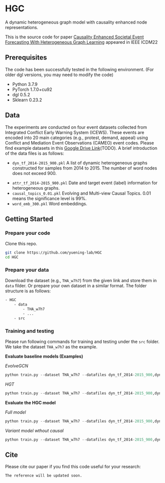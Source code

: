 # HGC 

A dynamic heterogeneous graph model with causality enhanced node representations.

This is the source code for paper [Causality Enhanced Societal Event Forecasting
With Heterogeneous Graph Learning](https://icdm22.cse.usf.edu/) appeared in IEEE ICDM22

## Prerequisites
The code has been successfully tested in the following environment. (For older dgl versions, you may need to modify the code)
- Python 3.7.9
- PyTorch 1.7.0+cu92
- dgl 0.5.2
- Sklearn 0.23.2 

## Data
The experiments are conducted on four event datasets collected from Integrated Conflict Early Warning System (ICEWS). These events are encoded into 20 main categories (e.g., protest, demand, appeal) using Conflict and Mediation Event Observations (CAMEO) event codes.
Please find example datasets in this [Google Drive Link](https://drive.google.com/drive/folders/xxxxx?usp=sharing)(TODO). A brief introduction of the data files is as follows:
- `dyn_tf_2014-2015_900.pkl` A list of dynamic heterogeneous graphs constructed for samples from 2014 to 2015. The number of word nodes does not exceed 900.
<!-- - `sta_tf_2014-2015_900.pkl` A list of static heterogeneous graphs constructed for samples from 2014 to 2015. The number of word nodes does not exceed 900. -->
- `attr_tf_2014-2015_900.pkl` Date and target event (label) information for heterogeneous graphs.
- `causal_topics_0.01.pkl`  Evolving and Multi-view Causal Topics. 0.01 means the significance level is  99%.
- `word_emb_300.pkl` Word embeddings.



## Getting Started
### Prepare your code
Clone this repo.
```bash
git clone https://github.com/yuening-lab/HGC
cd HGC
```
### Prepare your data
Download the dataset (e.g., `THA_w7h7`) from the given link and store them in `data` filder. Or prepare your own dataset in a similar format. The folder structure is as follows:
```sh
- HGC
	- data
		- THA_w7h7
		- ...
	- src
```

### Training and testing
Please run following commands for training and testing under the `src` folder. We take the dataset `THA_w7h7` as the example.

**Evaluate baseline models (Examples)**
<!-- *GAT*
```python
python train.py --dataset THA_w7h7 --datafiles sta_tf_2014-2015_900,sta_tf_2015-2016_900,sta_tf_2016-2017_900 --horizon 5 --gpu 0 -m gat --n-hidden 64 --n-layers 2 --note "" --train 0.4 --patience 15
``` -->
*EvolveGCN*
```python
python train.py --dataset THA_w7h7 --datafiles dyn_tf_2014-2015_900,dyn_tf_2015-2016_900,dyn_tf_2016-2017_900 --horizon 5 --gpu 1 -m evolvegcn --n-hidden 64 --n-layers 1 --note "" --train 0.4 --patience 15
```
*HGT*
```python
python train.py --dataset THA_w7h7 --datafiles dyn_tf_2014-2015_900,dyn_tf_2015-2016_900,dyn_tf_2016-2017_900 --horizon 5 --gpu 1 -m temphgt --n-hidden 64 --n-layers 1 --note "" --train 0.4 --patience 15
```

**Evaluate the HGC model**

*Full model*
```python
python train.py --dataset THA_w7h7 --datafiles dyn_tf_2014-2015_900,dyn_tf_2015-2016_900,dyn_tf_2016-2017_900 --horizon 5 --gpu 5 -m hgc --n-hidden 64 --n-layers 1 --note "cau0.05" --train 0.4 --n-topics 50 --causalfiles causal_topics_0.05 --patience 15
```

*Variant model wthout causal*
```python
python train.py --dataset THA_w7h7 --datafiles dyn_tf_2014-2015_900,dyn_tf_2015-2016_900,dyn_tf_2016-2017_900 --horizon 5 --gpu 6 -m hgc_no_cau --n-hidden 64 --n-layers 1 --note "" --train 0.4 --n-topics 50  --patience 15
```


## Cite

Please cite our paper if you find this code useful for your research:
```
The reference will be updated soon.
```
